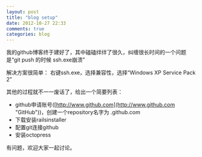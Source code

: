 ```yaml
---
layout: post
title: "blog setup"
date: 2012-10-27 22:33
comments: true
categories: blog
---
```


我的github博客终于建好了，其中磕磕绊绊了很久，纠缠很长时间的一个问题是“git push 的时候 ssh.exe崩溃”

解决方案很简单： 右键ssh.exe，选择兼容性，选择“Windows XP Service Pack 2” 

其他的过程就不一一废话了，给出一个简要列表：


- github申请账号([http://www.github.com](http://www.github.com "GitHub"))，创建一个repository名字为 <your account>.github.com
- 下载安装railsinstaller
- 配置git连接github
- 安装octopress
 
有问题，欢迎大家一起讨论。
